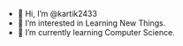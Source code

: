 - 👋 Hi, I’m @kartik2433
- 👀 I’m interested in Learning New Things.
- 🌱 I’m currently learning Computer Science.

<!---
kartik2433/kartik2433 is a ✨ special ✨ repository because its `README.md` (this file) appears on your GitHub profile.
You can click the Preview link to take a look at your changes.
--->
